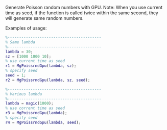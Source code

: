 Generate Poisson random numbers with GPU. Note: When you use current time as seed, if the function is called twice within the same second, they will generate same random numbers.

Examples of usage:
```matlab
%-----------------------------------------
% Same lambda
%-----------------------------------------
lambda = 30;
sz = [1000 1000 10];
% use current time as seed
r1 = MgPoissrndGpu(lambda, sz);
% specify seed
seed = 1;
r2 = MgPoissrndGpu(lambda, sz, seed);

%-----------------------------------------
% Various lambda
%-----------------------------------------
lambda = magic(1000);
% use corrent time as seed
r3 = MgPoissrndGpu(lambda);
% specify seed
r4 = MgPoissrndGpu(lambda, seed);

```